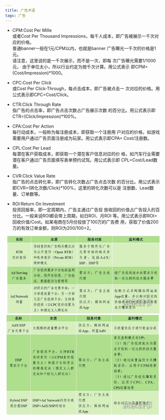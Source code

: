 ```yaml
---
title: 广告术语
tags: 广告
---
```


- CPM:Cost Per Mille<br/> 
    或者Cost Per Thousand Impressions，每千人成本，即广告被展示一千次对应的价格。<br/> 
    普通banner一般在1元/CPM以内，也就是banner 广告曝光一千次的价格是1元。<br/> 
    请注意，这里说的是一千次展示，而不是一次，即每 次广告曝光需要1/1000元，
    由于单位太小，所以行业约定为按千次计算。用公式表示 即CPM=(Cost/Impression)*1000。 

- CPC:Cost Per Click<br/> 或Cost Per Click-Through，每点击成本，即广告被点击一 次对应的价格。用公式表示即CPC=Cost/Click。 

- CTR:Click Through Rate<br/> 指广告的点击率，即广告点击次数占广告展示次数 的百分比。用公式表示即CTR=(Click/Impression)*100%。 

- CPA:Cost Per Action<br/> 
每行动成本，一般称为每注册成本，即获取一个注册用 户对应的价格，如游戏需要用户通过广告页面注册成为玩家。用公式表示即CPA= Cost/注册数。 

- CPL:Cost Per Lead<br/> 
每潜在客户获取成本，即获取一个潜在客户信息对应的价 格，如汽车行业需要潜在客户通过广告页面填写表单预约试驾。用公式表示即 CPL=Cost/Lead数量。 

- CVR:Click Value Rate<br/> 
指广告的点击转化率，即广告转化次数占广告点击次数 的百分比。用公式表示即CVR=(转化次数/Click)*100%，这里的转化次数可以是 注册数、Lead数量、订单数等。 

- ROI:Return On Investment<br/> 
投资回报率，即一定周期内，广告主通过广告投 放收回的价值占广告投入的百分比。一般来说ROI都会带上周期，如日ROI、月ROI 等。用公式表示即ROI=回收价值/Cost。如某电商在5月份投放了100万的广告费 用，获取了价值200万的有效订单金额，则ROI为200/100=2。

![img1](/assets/images/ad1.png)
![img2](/assets/images/ad2.png)
